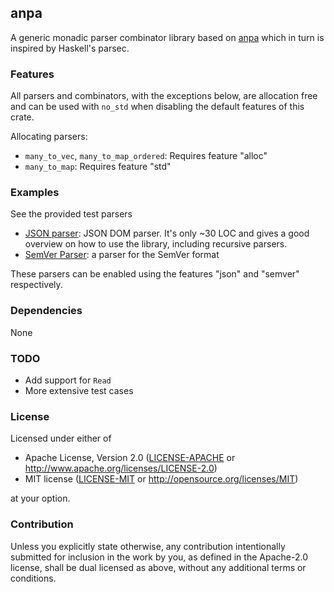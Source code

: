 ## anpa

A generic monadic parser combinator library based on [anpa](https://github.com/habbbe/anpa) which in turn is inspired by Haskell's parsec.

### Features

All parsers and combinators, with the exceptions below, are allocation free and
can be used with `no_std` when disabling the default features of this crate.

Allocating parsers:
- `many_to_vec`, `many_to_map_ordered`: Requires feature "alloc"
- `many_to_map`: Requires feature "std"


### Examples

See the provided test parsers
- [JSON parser](src/lib/json.rs): JSON DOM parser. It's only ~30 LOC and gives a good
  overview on how to use the library, including recursive parsers.
- [SemVer Parser](src/lib/semver.rs): a parser for the SemVer format

These parsers can be enabled using the features "json" and "semver" respectively.

### Dependencies

None

### TODO

- Add support for `Read`
- More extensive test cases

### License

Licensed under either of

 * Apache License, Version 2.0
   ([LICENSE-APACHE](LICENSE-APACHE) or http://www.apache.org/licenses/LICENSE-2.0)
 * MIT license
   ([LICENSE-MIT](LICENSE-MIT) or http://opensource.org/licenses/MIT)

at your option.

### Contribution

Unless you explicitly state otherwise, any contribution intentionally submitted
for inclusion in the work by you, as defined in the Apache-2.0 license, shall be
dual licensed as above, without any additional terms or conditions.
